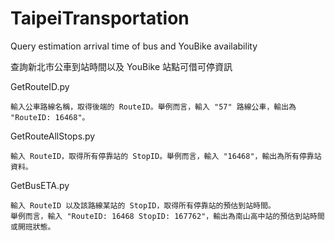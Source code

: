 # TaipeiTransportation
Query estimation arrival time of bus and YouBike availability

查詢新北市公車到站時間以及 YouBike 站點可借可停資訊

  GetRouteID.py
    
    輸入公車路線名稱，取得後端的 RouteID。舉例而言，輸入 "57" 路線公車，輸出為 "RouteID: 16468"。

  GetRouteAllStops.py
    
    輸入 RouteID，取得所有停靠站的 StopID。舉例而言，輸入 "16468"，輸出為所有停靠站資料。

  GetBusETA.py
    
    輸入 RouteID 以及該路線某站的 StopID，取得所有停靠站的預估到站時間。
    舉例而言，輸入 "RouteID: 16468 StopID: 167762"，輸出為南山高中站的預估到站時間或開班狀態。
